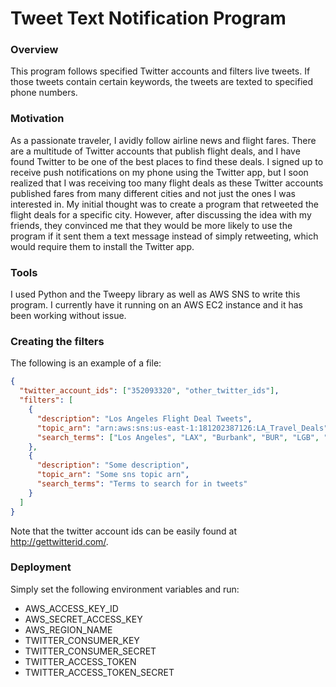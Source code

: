 # Tweet Text Notification Program

### Overview
This program follows specified Twitter accounts and filters live tweets. If those tweets contain certain keywords, the 
tweets are texted to specified phone numbers. 

### Motivation
As a passionate traveler, I avidly follow airline news and flight fares. There are a multitude of Twitter accounts that 
publish flight deals, and I have found Twitter to be one of the best places to find these deals. I signed up to receive
push notifications on my phone using the Twitter app, but I soon realized that I was receiving too many flight deals 
as these Twitter accounts published fares from many different cities and not just the ones I was interested in. My 
initial thought was to create a program that retweeted the flight deals for a specific city. However, after discussing 
the idea with my friends, they convinced me that they would be more likely to use the program if it sent them a text 
message instead of simply retweeting, which would require them to install the Twitter app. 

### Tools
I used Python and the Tweepy library as well as AWS SNS to write this program. I currently have it running on an AWS 
EC2 instance and it has been working without issue. 

### Creating the filters
The following is an example of a file: 
```json
{
  "twitter_account_ids": ["352093320", "other_twitter_ids"],
  "filters": [
    {
      "description": "Los Angeles Flight Deal Tweets",
      "topic_arn": "arn:aws:sns:us-east-1:181202387126:LA_Travel_Deals",
      "search_terms": ["Los Angeles", "LAX", "Burbank", "BUR", "LGB", "ONT"]
    }, 
    {
      "description": "Some description", 
      "topic_arn": "Some sns topic arn", 
      "search_terms": "Terms to search for in tweets"
    }
  ]
}
```
Note that the twitter account ids can be easily found at http://gettwitterid.com/.


### Deployment 
Simply set the following environment variables and run: 

* AWS_ACCESS_KEY_ID
* AWS_SECRET_ACCESS_KEY
* AWS_REGION_NAME
* TWITTER_CONSUMER_KEY
* TWITTER_CONSUMER_SECRET
* TWITTER_ACCESS_TOKEN
* TWITTER_ACCESS_TOKEN_SECRET


